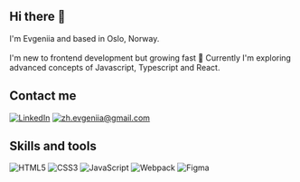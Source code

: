 ## Hi there 👋

I'm Evgeniia and based in Oslo, Norway. 
<br></br>
I'm new to frontend development but growing fast 🐣
Currently I'm exploring advanced concepts of Javascript, Typescript and React.

## Contact me

[![LinkedIn](https://img.shields.io/badge/LinkedIn-0077B5?style=for-the-badge&logo=linkedin&logoColor=white)](https://www.linkedin.com/in/evgeniyazhavoronkova/)
[![zh.evgeniia@gmail.com](https://img.shields.io/badge/Gmail-D14836?style=for-the-badge&logo=gmail&logoColor=white)](mailto:zh.evgeniia@gmail.com)
## Skills and tools
![HTML5](https://img.shields.io/badge/HTML5-E34F26?style=for-the-badge&logo=html5&logoColor=white)
![CSS3](https://img.shields.io/badge/css3-%231572B6.svg?style=for-the-badge&logo=css3&logoColor=white)
![JavaScript](https://img.shields.io/badge/javascript-%23323330.svg?style=for-the-badge&logo=javascript&logoColor=%23F7DF1E)
![Webpack](https://img.shields.io/badge/webpack-%238DD6F9.svg?style=for-the-badge&logo=webpack&logoColor=black)
![Figma](https://img.shields.io/badge/figma-%23F24E1E.svg?style=for-the-badge&logo=figma&logoColor=white)


